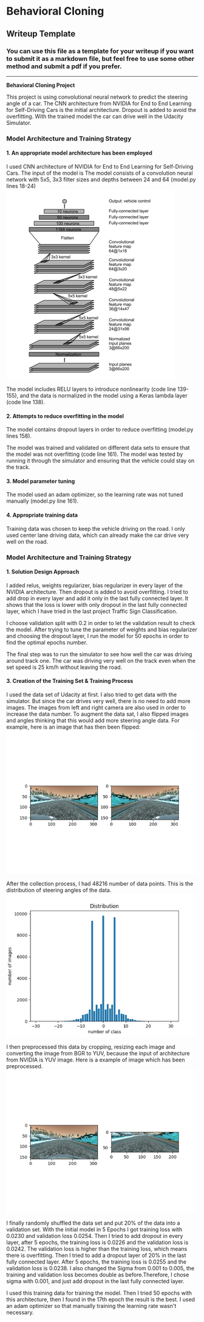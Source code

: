 # **Behavioral Cloning** 

## Writeup Template

### You can use this file as a template for your writeup if you want to submit it as a markdown file, but feel free to use some other method and submit a pdf if you prefer.

---

**Behavioral Cloning Project**

This project is using convolutional neural network to predict the steering angle of a car. The CNN architecture from NVIDIA for End to End Learning for Self-Driving Cars is the initial architecture. Dropout is added to avoid the overfitting. With the trained model the car can drive well in the Udacity Simulator.


[//]: # (Image References)


[image1]: ./image/CNN_Architecture.png "NVIDIA.jpg"
[image2]: ./image/flipping.jpg "flipping"
[image3]: ./image/Preprocessing.jpg "Preprocessing"
[image4]: ./image/Angle_Distribution.jpg "Angle_Distribution.jpg"


### Model Architecture and Training Strategy

#### 1. An appropriate model architecture has been employed

I used CNN architecture of NVIDIA for End to End Learning for Self-Driving Cars. The input of the model is The model consists of a convolution neural network with 5x5, 3x3 filter sizes and depths between 24 and 64 (model.py lines 18-24) 
![alt text][image1]

The model includes RELU layers to introduce nonlinearity (code line 139-155), and the data is normalized in the model using a Keras lambda layer (code line 138). 

#### 2. Attempts to reduce overfitting in the model

The model contains dropout layers in order to reduce overfitting (model.py lines 158). 

The model was trained and validated on different data sets to ensure that the model was not overfitting (code line 161). The model was tested by running it through the simulator and ensuring that the vehicle could stay on the track.

#### 3. Model parameter tuning

The model used an adam optimizer, so the learning rate was not tuned manually (model.py line 161).

#### 4. Appropriate training data

Training data was chosen to keep the vehicle driving on the road. I only used center lane driving data, which can already make the car drive very well on the road.

### Model Architecture and Training Strategy

#### 1. Solution Design Approach
I added relus, weights regularizer, bias regularizer in every layer of the NVIDIA architecture. Then dropout is added to avoid overfitting. I tried to add drop in every layer and add it only in the last fully connected layer. It shows that the loss is lower with only dropout in the last fully connected layer, which I have tried in the last project Traffic Sign Classification. 

I choose validation split with 0.2 in order to let the validation result to check the model. After trying to tune the parameter of weights and bias regularizer and choosing the dropout layer, I run the model for 50 epochs in order to find the optimal epochs number.

The final step was to run the simulator to see how well the car was driving around track one. The car was driving very well on the track even when the set speed is 25 km/h without leaving the road. 

#### 3. Creation of the Training Set & Training Process

I used the data set of Udacity at first. I also tried to get data with the simulator. But since the car drives very well, there is no need to add more images. The images from left and right camera are also used in order to increase the data number. To augment the data sat, I also flipped images and angles thinking that this would add more steering angle data. For example, here is an image that has then been flipped:
![alt text][image2]

After the collection process, I had 48216 number of data points. This is the distribution of steering angles of the data.
![alt text][image4]

I then preprocessed this data by cropping, resizing each image and converting the image from BGR to YUV, because the input of architecture from NVIDIA is YUV image. Here is a example of image which has been preprocessed.
![alt text][image3]

I finally randomly shuffled the data set and put 20% of the data into a validation set. With the initial model in 5 Epochs I got training loss with 0.0230 and validation loss 0.0254. Then I tried to add dropout in every layer, after 5 epochs, the training loss is 0.0226 and the validation loss is 0.0242. The validation loss is higher than the training loss, which means there is overfitting. Then I tried to add a dropout layer of 20% in the last fully connected layer. After 5 epochs, the training loss is 0.0255 and the validation loss is 0.0238. I also changed the Sigma from 0.001 to 0.005, the training and validation loss becomes double as before.Therefore, I chose sigma with 0.001, and just add dropout in the last fully connected layer.

I used this training data for training the model. Then I tried 50 epochs with this architecture, then I found in the 17th epoch the result is the best. I used an adam optimizer so that manually training the learning rate wasn't necessary.
